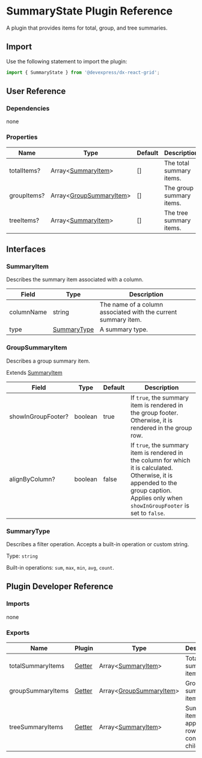 # SummaryState Plugin Reference

A plugin that provides items for total, group, and tree summaries.

## Import

Use the following statement to import the plugin:

```js
import { SummaryState } from '@devexpress/dx-react-grid';
```

## User Reference

### Dependencies

none

### Properties

Name | Type | Default | Description
-----|------|---------|------------
totalItems? | Array&lt;[SummaryItem](#summaryitem)&gt; | [] | The total summary items.
groupItems? | Array&lt;[GroupSummaryItem](#groupsummaryitem)&gt; | [] | The group summary items.
treeItems? | Array&lt;[SummaryItem](#summaryitem)&gt; | [] | The tree summary items.

## Interfaces

### SummaryItem

Describes the summary item associated with a column.

Field | Type | Description
------|------|--
columnName | string | The name of a column associated with the current summary item.
type | [SummaryType](#summarytype) | A summary type.

### GroupSummaryItem

Describes a group summary item.

Extends [SummaryItem](#summaryitem)

Field | Type | Default | Description
------|------|---------|-----
showInGroupFooter? | boolean | true | If `true`, the summary item is rendered in the group footer. Otherwise, it is rendered in the group row.
alignByColumn? | boolean | false | If `true`, the summary item is rendered in the column for which it is calculated. Otherwise, it is appended to the group caption. Applies only when `showInGroupFooter` is set to `false`.

### SummaryType

Describes a filter operation. Accepts a built-in operation or custom string.

Type: `string`

Built-in operations: `sum`, `max`, `min`, `avg`, `count`.

## Plugin Developer Reference

### Imports

none

### Exports

Name | Plugin | Type | Description
-----|--------|------|------------
totalSummaryItems | [Getter](../../../dx-react-core/docs/reference/getter.md) | Array&lt;[SummaryItem](#summaryitem)&gt; | Total summary items.
groupSummaryItems | [Getter](../../../dx-react-core/docs/reference/getter.md) | Array&lt;[GroupSummaryItem](#groupsummaryitem)&gt; | Group summary items.
treeSummaryItems | [Getter](../../../dx-react-core/docs/reference/getter.md) | Array&lt;[SummaryItem](#summaryitem)&gt; | Summary items applied to rows that contain child rows.
